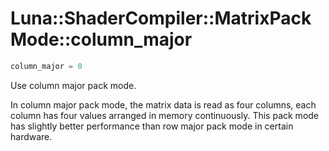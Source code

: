 # Luna::ShaderCompiler::MatrixPackMode::column_major

```c++
column_major = 0
```

Use column major pack mode. 

In column major pack mode, the matrix data is read as four columns, each column has four values arranged in memory continuously. This pack mode has slightly better performance than row major pack mode in certain hardware. 

